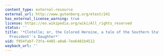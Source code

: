 ```yaml
---
content_type: external-resource
external_url: http://www.gutenberg.org/etext/241
has_external_license_warning: true
license: https://en.wikipedia.org/wiki/All_rights_reserved
status: ''
title: '*Clotelle; or, the Colored Heroine, a tale of the Southern States; or, the
  President''s Daughter*'
uid: f954fab7-73fa-4485-a0a6-7ee6481b4512
wayback_url: ''
---
```

